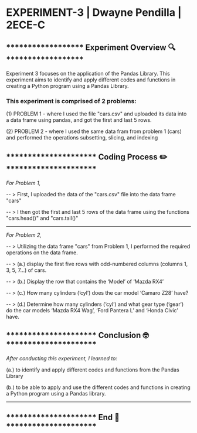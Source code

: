# EXPERIMENT-3 | Dwayne Pendilla | 2ECE-C
## ****************** Experiment Overview 🔍 ****************** 
Experiment 3 focuses on the application of the Pandas Library. This experiment aims to identify and apply different codes and functions in creating a Python program using a Pandas Library.

### This experiment is comprised of 2 problems:
(1) PROBLEM 1 - where I used the file "cars.csv" and uploaded its data into a data frame using pandas, and got the first and last 5 rows.

(2) PROBLEM 2 - where I used the same data fram from problem 1 (cars) and performed the operations subsetting, slicing, and indexing

## ********************* Coding Process ✏️ *********************
 *For Problem 1,*

-- > First, I uploaded the data of the "cars.csv" file into the data frame "cars"

-- > I then got the first and last 5 rows of the data frame using the functions "cars.head()" and "cars.tail()"
____________________________________________________________________________________________________________

*For Problem 2,*

-- > Utilizing the data frame "cars" from Problem 1, I performed the required operations on the data frame.

-- > (a.) display the first five rows with odd-numbered columns (columns 1, 3, 5, 7...) of cars.

-- > (b.) Display the row that contains the ‘Model’ of ‘Mazda RX4’

-- > (c.) How many cylinders (‘cyl’) does the car model ‘Camaro Z28’ have?

-- > (d.) Determine how many cylinders (‘cyl’) and what gear type (‘gear’) do the car models ‘Mazda RX4 Wag’, ‘Ford Pantera L’ and ‘Honda Civic’ have.

## ********************* Conclusion 🤓 *********************

*After conducting this experiment, I learned to:*

(a.) to identify and apply different codes and functions from the Pandas Library

(b.) to be able to apply and use the different codes and functions in creating a Python program using a Pandas library. 
____________________________________________________________________________________________________________
## ********************* End 🏁 *********************
